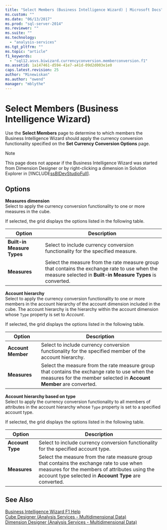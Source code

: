 ```yaml
---
title: "Select Members (Business Intelligence Wizard) | Microsoft Docs"
ms.custom: ""
ms.date: "06/13/2017"
ms.prod: "sql-server-2014"
ms.reviewer: ""
ms.suite: ""
ms.technology: 
  - "analysis-services"
ms.tgt_pltfrm: ""
ms.topic: "article"
f1_keywords: 
  - "sql12.asvs.biwizard.currencyconversion.memberconversion.f1"
ms.assetid: 1a147461-d594-41e7-a41d-09d2d003e1e0
caps.latest.revision: 25
author: "Minewiskan"
ms.author: "owend"
manager: "mblythe"
---
```

# Select Members (Business Intelligence Wizard)
  Use the **Select Members** page to determine to which members the Business Intelligence Wizard should apply the currency conversion functionality specified on the **Set Currency Conversion Options** page.  
  
> [!NOTE]  
>  This page does not appear if the Business Intelligence Wizard was started from Dimension Designer or by right-clicking a dimension in Solution Explorer in [!INCLUDE[ssBIDevStudioFull](../includes/ssbidevstudiofull-md.md)].  
  
## Options  
 **Measures dimension**  
 Select to apply the currency conversion functionality to one or more measures in the cube.  
  
 If selected, the grid displays the options listed in the following table.  
  
|Option|Description|  
|------------|-----------------|  
|**Built-in Measure Types**|Select to include currency conversion functionality for the specified measure.|  
|**Measures**|Select the measure from the rate measure group that contains the exchange rate to use when the measure selected in **Built-in Measure Types** is converted.|  
  
 **Account hierarchy**  
 Select to apply the currency conversion functionality to one or more members in the account hierarchy of the account dimension included in the cube. The account hierarchy is the hierarchy within the account dimension whose `Type` property is set to *Account*.  
  
 If selected, the grid displays the options listed in the following table.  
  
|Option|Description|  
|------------|-----------------|  
|**Account Member**|Select to include currency conversion functionality for the specified member of the account hierarchy.|  
|**Measures**|Select the measure from the rate measure group that contains the exchange rate to use when the measures for the member selected in **Account Member** are converted.|  
  
 **Account hierarchy based on type**  
 Select to apply the currency conversion functionality to all members of attributes in the account hierarchy whose `Type` property is set to a specified account type.  
  
 If selected, the grid displays the options listed in the following table.  
  
|Option|Description|  
|------------|-----------------|  
|**Account Type**|Select to include currency conversion functionality for the specified account type.|  
|**Measures**|Select the measure from the rate measure group that contains the exchange rate to use when measures for the members of attributes using the account type selected in **Account Type** are converted.|  
  
## See Also  
 [Business Intelligence Wizard F1 Help](../../2014/analysis-services/business-intelligence-wizard-f1-help.md)   
 [Cube Designer &#40;Analysis Services - Multidimensional Data&#41;](../../2014/analysis-services/cube-designer-analysis-services-multidimensional-data.md)   
 [Dimension Designer &#40;Analysis Services - Multidimensional Data&#41;](../../2014/analysis-services/dimension-designer-analysis-services-multidimensional-data.md)  
  
  
